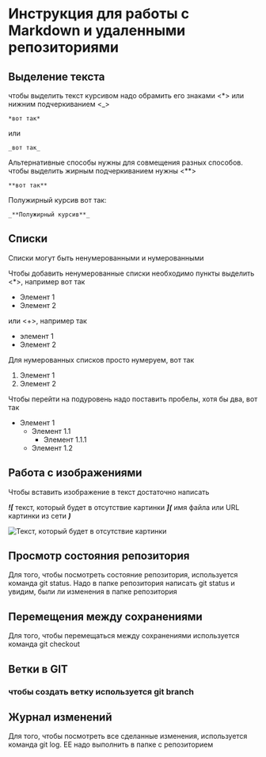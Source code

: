 # Инструкция для работы с Markdown и удаленными репозиториями


## Выделение текста

чтобы выделить текст курсивом надо обрамить его знаками <*> или нижним подчеркиванием <_> 

    *вот так*
 или

    _вот так_

Альтернативные способы нужны для совмещения разных способов. чтобы выделить жирным подчеркиванием нужны <**>

    **вот так**
Полужирный курсив вот так:

    _**Полужирный курсив**_ 


## Списки
Списки могут быть ненумерованными и нумерованными

Чтобы добавить ненумерованные списки необходимо пункты выделить <*>, например вот так
* Элемент 1
* Элемент 2

или <+>, например так
+ элемент 1
+ Элемент 2

Для нумерованных списков просто нумеруем, вот так
1. Элемент 1
2. Элемент 2

Чтобы перейти на подуровень надо поставить пробелы, хотя бы два, вот так 
+ Элемент 1
  + Элемент 1.1
    + Элемент 1.1.1
  + Элемент 1.2


## Работа с изображениями
Чтобы вставить изображение в текст достаточно написать

_**![**_ текст, который будет в отсутствие картинки _**](**_ имя файла или URL картинки из сети _**)**_

![Текст, который будет в отсутствие картинки](https://avatarko.ru/img/avatar/2/zhivotnye_kot_sobaka_prikol_1764.jpg)

## Просмотр состояния репозитория
Для того, чтобы посмотреть состояние репозитория, используется команда git stаtus. Надо в папке репозитория написать git status и увидим, были ли изменения в папке репозитория
## Перемещения между сохранениями
Для того, чтобы перемещаться между сохранениями используется команда git checkout
## Ветки в GIT
### чтобы создать ветку используется git branch
## Журнал изменений
Для того, чтобы посмотреть все сделанные изменения, используется команда git log. ЕЕ надо выполнить в папке с репозиторием

